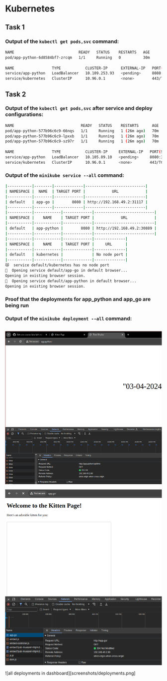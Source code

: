 # Kubernetes

## Task 1
### Output of the `kubectl get pods,svc` command:

```sh
NAME                             READY   STATUS    RESTARTS   AGE
pod/app-python-6d8584bf7-zrcqm   1/1     Running   0          30m

NAME                 TYPE           CLUSTER-IP      EXTERNAL-IP   PORT(S)          AGE
service/app-python   LoadBalancer   10.109.253.93   <pending>     8080:31497/TCP   24m
service/kubernetes   ClusterIP      10.96.0.1       <none>        443/TCP          15h

```

## Task 2
### Output of the `kubectl get pods,svc` after service and deploy configurations:

```sh
NAME                              READY   STATUS    RESTARTS      AGE
pod/app-python-577b96c6c9-66nqs   1/1     Running   1 (26m ago)   70m
pod/app-python-577b96c6c9-lpxxb   1/1     Running   1 (26m ago)   70m
pod/app-python-577b96c6c9-sz97r   1/1     Running   1 (26m ago)   70m

NAME                 TYPE           CLUSTER-IP     EXTERNAL-IP   PORT(S)          AGE
service/app-python   LoadBalancer   10.105.89.10   <pending>     8080:30889/TCP   70m
service/kubernetes   ClusterIP      10.96.0.1      <none>        443/TCP          18h

```

### Output of the `minikube service --all` command:

```sh
|-----------|--------|-------------|---------------------------|
| NAMESPACE |  NAME  | TARGET PORT |            URL            |
|-----------|--------|-------------|---------------------------|
| default   | app-go |        8080 | http://192.168.49.2:31117 |
|-----------|--------|-------------|---------------------------|
|-----------|------------|-------------|---------------------------|
| NAMESPACE |    NAME    | TARGET PORT |            URL            |
|-----------|------------|-------------|---------------------------|
| default   | app-python |        8080 | http://192.168.49.2:30889 |
|-----------|------------|-------------|---------------------------|
|-----------|------------|-------------|--------------|
| NAMESPACE |    NAME    | TARGET PORT |     URL      |
|-----------|------------|-------------|--------------|
| default   | kubernetes |             | No node port |
|-----------|------------|-------------|--------------|
😿  service default/kubernetes has no node port
🎉  Opening service default/app-go in default browser...
Opening in existing browser session.
🎉  Opening service default/app-python in default browser...
Opening in existing browser session.

```


### Proof that the deployments for app\_python and app\_go are being run

### Output of the `minikube deployment --all` command:
```sh

```

![python deployment](screenshots/app_python.png)

![go deployment](screenshots/app_go.png)

![all deployments in dashboard][screenshots/deployments.png]
